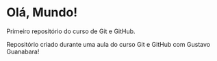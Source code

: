 # Olá, Mundo!
 Primeiro repositório do curso de Git e GitHub.

 Repositório criado durante uma aula do curso Git e GitHub com Gustavo Guanabara!
